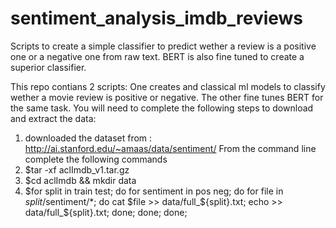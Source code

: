 # sentiment_analysis_imdb_reviews
Scripts to create a simple classifier to predict wether a review is a positive one or a negative one from raw text. BERT is also fine tuned to create a superior classifier.

This repo contians 2 scripts:
One creates and classical ml models to classify wether a movie review is positive or negative. The other fine tunes BERT for the same task. You will need to complete the following steps to download and extract the data:
1) downloaded the dataset from : http://ai.stanford.edu/~amaas/data/sentiment/
From the command line complete the following commands
2) $tar -xf aclImdb_v1.tar.gz
3) $cd aclImdb && mkdir data
4) $for split in train test; do for sentiment in pos neg; do for file in $split/$sentiment/*; do cat $file >> data/full_${split}.txt; echo >> data/full_${split}.txt; done; done; done;
